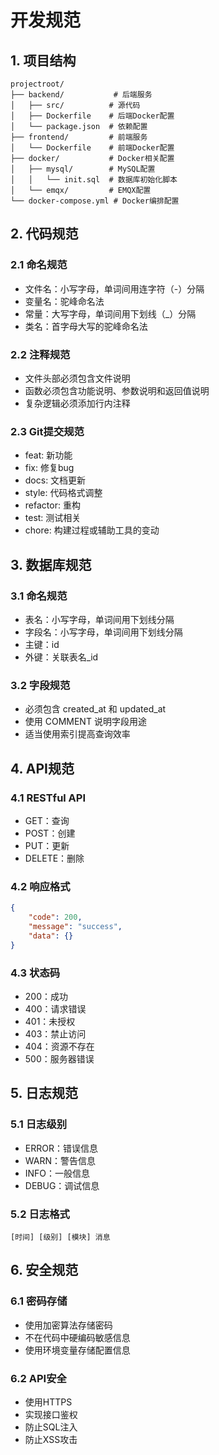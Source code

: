 # 开发规范

## 1. 项目结构
```
projectroot/
├── backend/           # 后端服务
│   ├── src/          # 源代码
│   ├── Dockerfile    # 后端Docker配置
│   └── package.json  # 依赖配置
├── frontend/         # 前端服务
│   └── Dockerfile    # 前端Docker配置
├── docker/           # Docker相关配置
│   ├── mysql/        # MySQL配置
│   │   └── init.sql  # 数据库初始化脚本
│   └── emqx/         # EMQX配置
└── docker-compose.yml # Docker编排配置
```

## 2. 代码规范

### 2.1 命名规范
- 文件名：小写字母，单词间用连字符（-）分隔
- 变量名：驼峰命名法
- 常量：大写字母，单词间用下划线（_）分隔
- 类名：首字母大写的驼峰命名法

### 2.2 注释规范
- 文件头部必须包含文件说明
- 函数必须包含功能说明、参数说明和返回值说明
- 复杂逻辑必须添加行内注释

### 2.3 Git提交规范
- feat: 新功能
- fix: 修复bug
- docs: 文档更新
- style: 代码格式调整
- refactor: 重构
- test: 测试相关
- chore: 构建过程或辅助工具的变动

## 3. 数据库规范

### 3.1 命名规范
- 表名：小写字母，单词间用下划线分隔
- 字段名：小写字母，单词间用下划线分隔
- 主键：id
- 外键：关联表名_id

### 3.2 字段规范
- 必须包含 created_at 和 updated_at
- 使用 COMMENT 说明字段用途
- 适当使用索引提高查询效率

## 4. API规范

### 4.1 RESTful API
- GET：查询
- POST：创建
- PUT：更新
- DELETE：删除

### 4.2 响应格式
```json
{
    "code": 200,
    "message": "success",
    "data": {}
}
```

### 4.3 状态码
- 200：成功
- 400：请求错误
- 401：未授权
- 403：禁止访问
- 404：资源不存在
- 500：服务器错误

## 5. 日志规范

### 5.1 日志级别
- ERROR：错误信息
- WARN：警告信息
- INFO：一般信息
- DEBUG：调试信息

### 5.2 日志格式
```
[时间] [级别] [模块] 消息
```

## 6. 安全规范

### 6.1 密码存储
- 使用加密算法存储密码
- 不在代码中硬编码敏感信息
- 使用环境变量存储配置信息

### 6.2 API安全
- 使用HTTPS
- 实现接口鉴权
- 防止SQL注入
- 防止XSS攻击 